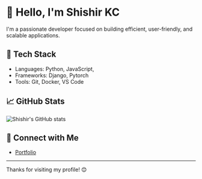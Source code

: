# 👋 Hello, I'm Shishir KC

I'm a passionate developer focused on building efficient, user-friendly, and scalable applications.

## 🚀 Tech Stack
- Languages: Python, JavaScript, 
- Frameworks: Django, Pytorch
- Tools: Git, Docker, VS Code

## 📈 GitHub Stats
![Shishir's GitHub stats](https://github-readme-stats.vercel.app/api?username=Shishir-Kc&show_icons=true&theme=radical)

## 🔗 Connect with Me
- [Portfolio](https://shishirkhatri.com.np) 

---

Thanks for visiting my profile! 😊
